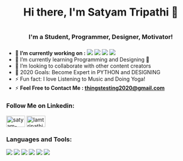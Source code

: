 ### <h1 align="center">Hi there, I'm Satyam Tripathi 👋<h1/>

## <h3 align="center">I'm a Student, Programmer, Designer, Motivator!<h3/>

- 🔭 **I’m currently working on :**
![](https://img.shields.io/badge/Python-%7C-0%2C%2022%2C%20100)  ![](https://img.shields.io/badge/Canva_Designing-%7C-red)
![](https://img.shields.io/badge/Microdoft_Word-%7C-blue)
![](https://img.shields.io/badge/Banner_Designing-%7C-yellow)
- 🌱 I’m currently learning Programming and Designing  🤣
- 👯 I’m looking to collaborate with other content creators
- 🥅 2020 Goals: Become Expert in PYTHON and DESIGNING
- ⚡ Fun fact: I love Listening to Music and Doing Yoga!
- ⚡ **Feel Free to Contact Me : thingstesting2020@gmail.com**
### Follow Me on Linkedin:
  <p align="left">
<a target="_blank" href="https://linkedin.com/in/satyam-tripathi-536b561b1t"><img align="center" src="https://cdn.jsdelivr.net/npm/simple-icons@3.0.1/icons/linkedin.svg" alt="satyam-tripathi-536b561b1t" height="30" width="50" /></a>   
 <a target="_blank" href="https://github.com/Iamtripathisatyam"><img align="center" src="https://cdn.jsdelivr.net/npm/simple-icons@3.0.1/icons/github.svg" alt="Iamtripathisatyam" height="30" width="50" /></a>    
</p> 
                    

### Languages and Tools:

![](https://icons.iconarchive.com/icons/papirus-team/papirus-apps/128/python-icon.png)
![](https://icons.iconarchive.com/icons/hydrattz/multipurpose-alphabet/128/Letter-C-blue-icon.png)
![](https://icons.iconarchive.com/icons/papirus-team/papirus-apps/128/pycharm-icon.png)
![](https://icons.iconarchive.com/icons/ncrow/mega-pack-1/128/Word-2-icon.png)
![](https://icons.iconarchive.com/icons/hopstarter/sleek-xp-software/128/Dev-icon.png)
![](https://icons.iconarchive.com/icons/treetog/i/128/PSD-File-icon.png)
